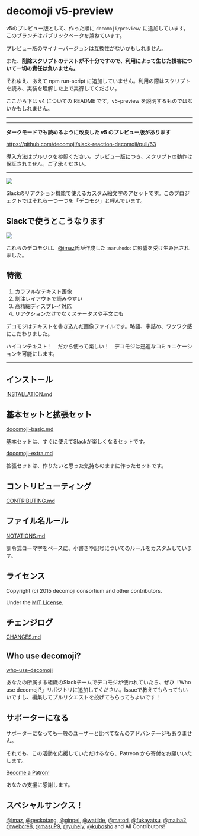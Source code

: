 # decomoji v5-preview

v5のプレビュー版として、作った順に `decomoji/preview/` に追加しています。このブランチはパブリックベータを兼ねています。

プレビュー版のマイナーバージョンは互換性がないかもしれません。

また、**削除スクリプトのテストが不十分ですので、利用によって生じた損害について一切の責任は負いません。**

それゆえ、あえて npm run-script に追加していません。利用の際はスクリプトを読み、実装を理解した上で実行してください。

ここから下は v4 についての README です。v5-preview を説明するものではないかもしれません。

---

---

**ダークモードでも読めるように改良した v5 のプレビュー版があります**

https://github.com/decomoji/slack-reaction-decomoji/pull/63

導入方法はプルリクを参照ください。プレビュー版につき、スクリプトの動作は保証されません。ご了承ください。

---

![](images/ss_basic.png)

Slackのリアクション機能で使えるカスタム絵文字のアセットです。このプロジェクトではそれら一つ一つを「デコモジ」と呼んでいます。

## Slackで使うとこうなります

![](images/ss_using.png)

これらのデコモジは、[@imaz](https://github.com/imaz)氏が作成した`:naruhodo:`に影響を受け生み出されました。

## 特徴

1. カラフルなテキスト画像
2. 割注レイアウトで読みやすい
3. 高精細ディスプレイ対応
4. リアクションだけでなくステータスや平文にも

デコモジはテキストを書き込んだ画像ファイルです。略語、字詰め、ワクワク感にこだわりました。

ハイコンテキスト！　だから使って楽しい！　デコモジは迅速なコミュニケーションを可能にします。

---

## インストール

[INSTALLATION.md](INSTALLATION.md)

## 基本セットと拡張セット

[docomoji-basic.md](decomoji-basic.md)

基本セットは、すぐに使えてSlackが楽しくなるセットです。

[docomoji-extra.md](decomoji-extra.md)

拡張セットは、作りたいと思った気持ちのままに作ったセットです。

## コントリビューティング

[CONTRIBUTING.md](CONTRIBUTING.md)

## ファイル名ルール

[NOTATIONS.md](NOTATIONS.md)

訓令式ローマ字をベースに、小書きや記号についてのルールをカスタムしています。

## ライセンス

Copyright (c) 2015 decomoji consortium and other contributors.

Under the [MIT License](LICENSE.txt).

## チェンジログ

[CHANGES.md](CHANGES.md)

## Who use decomoji?

[who-use-decomoji](https://github.com/decomoji/who-use-decomoji)

あなたの所属する組織のSlackチームでデコモジが使われていたら、ぜひ「Who use decomoji?」リポジトリに追加してください。Issueで教えてもらってもいいですし、編集してプルリクエストを投げてもらってもよいです！

## サポーターになる

サポーターになっても一般のユーザーと比べてなんのアドバンテージもありません。

それでも、この活動を応援していただけるなら、Patreon から寄付をお願いいたします。

<a href="https://www.patreon.com/bePatron?u=486549" data-patreon-widget-type="become-patron-button">Become a Patron!</a><script async src="https://c6.patreon.com/becomePatronButton.bundle.js"></script>

あなたの支援に感謝します。

## スペシャルサンクス！

[@imaz](https://github.com/imaz/), [@geckotang](https://github.com/geckotang/), [@ginpei](https://github.com/ginpei/), [@watilde](https://github.com/watilde/), [@matori](https://github.com/matori/), [@fukayatsu](https://github.com/fukayatsu/), [@maiha2](https://github.com/maiha2/), [@webcre8](https://github.com/webcre8/), [@masuP9](https://github.com/masuP9/), [@yuheiy](https://github.com/yuheiy), [@kubosho](https://github.com/kubosho) and All Contributors!

